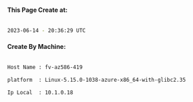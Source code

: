 
   
#### This Page Create at:

```bash

2023-06-14 - 20:36:29 UTC

```

#### Create By Machine:

```bash

Host Name : fv-az586-419

platform  : Linux-5.15.0-1038-azure-x86_64-with-glibc2.35

Ip Local  : 10.1.0.18

```

